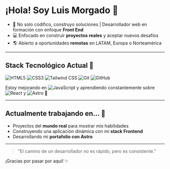# ¡Hola! Soy Luis Morgado 👋

* 🎯 No solo códifico, construyo soluciones | Desarrollador web en formación con enfoque **Front End**
* 💻 Enfocado en construir **proyectos reales** y aceptar nuevos desafíos
* 🌎 Abierto a oportunidades **remotas** en LATAM, Europa o Norteamérica

***

## Stack Tecnológico Actual 🚀

![HTML5](https://img.shields.io/badge/-HTML5-E34F26?style=flat-square&logo=html5&logoColor=white)
![CSS3](https://img.shields.io/badge/-CSS3-1572B6?style=flat-square&logo=css3&logoColor=white)
![Tailwind CSS](https://img.shields.io/badge/-Tailwind_CSS-06B6D4?style=flat-square&logo=tailwindcss&logoColor=white)
![Git](https://img.shields.io/badge/-Git-F05032?style=flat-square&logo=git&logoColor=white)
![GitHub](https://img.shields.io/badge/-GitHub-181717?style=flat-square&logo=github&logoColor=white)

Estoy mejorando en ![JavaScript](https://img.shields.io/badge/-JavaScript-F7DF1E?style=flat-square&logo=javascript&logoColor=black)  y aprendiendo constantemente sobre  ![React](https://img.shields.io/badge/-React-61DAFB?style=flat-square&logo=react&logoColor=black)  y  ![Astro](https://img.shields.io/badge/-Astro-FF5D01?style=flat-square&logo=astro&logoColor=white)  💪

***

## Actualmente trabajando en... 🧠

* Proyectos del **mundo real** para mostrar mis habilidades
* Construyendo una aplicación dinámica con mi **stack Frontend**
* Desarrollando mi **portafolio con Astro**

***

> "El camino de un desarrollador no es rápido, pero es consistente."

¡Gracias por pasar por aquí! ✨
